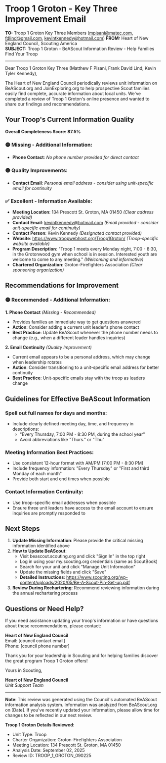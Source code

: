 # Troop 1 Groton - Key Three Improvement Email

**TO:** Troop 1 Groton Key Three Members (mpisani@matec.com, fdlind@gmail.com, kevintkennedy@hotmail.com)
**FROM:** Heart of New England Council, Scouting America  
**SUBJECT:** Troop 1 Groton - BeAScout Information Review - Help Families Find Your Troop  

---

Dear Troop 1 Groton Key Three (Matthew F Pisani, Frank David Lind, Kevin Tyler Kennedy),

The Heart of New England Council periodically reviews unit information on BeAScout.org and JoinExploring.org to help prospective Scout families easily find complete, accurate information about local units. We've completed a review of Troop 1 Groton's online presence and wanted to share our findings and recommendations.

## Your Troop's Current Information Quality

**Overall Completeness Score: 87.5%**


### 🟡 **Missing - Additional Information:**
- **Phone Contact**: *No phone number provided for direct contact*

### 🟡 **Quality Improvements:**
- **Contact Email**: *Personal email address - consider using unit-specific email for continuity*

### ✅ **Excellent - Information Available:**
- **Meeting Location**: 134 Prescott St. Groton, MA 01450 *(Clear address provided)*
- **Contact Email**: kevintkennedy@hotmail.com *(Email provided - consider unit-specific email for continuity)*
- **Contact Person**: Kevin Kennedy *(Designated contact provided)*
- **Website**: https://www.troopwebhost.org/Troop1Groton/ *(Troop-specific website available)*
- **Program Description**: "Troop 1 meets every Monday night, 7:00 - 8:30, in the Grotonwood gym when
  school is in session. Interested youth are welcome to come to any meeting." *(Welcoming and informative)*
- **Chartered Organization**: Groton-Firefighters Association *(Clear sponsoring organization)*

## Recommendations for Improvement

### 🟡 **Recommended - Additional Information:**

**1. Phone Contact** *(Missing - Recommended)*
- Provides families an immediate way to get questions answered
- **Action**: Consider adding a current unit leader's phone contact
- **Best Practice**: Update BeAScout whenever the phone number needs to change (e.g., when a different leader handles inquiries)

**2. Email Continuity** *(Quality Improvement)*
- Current email appears to be a personal address, which may change when leadership rotates
- **Action**: Consider transitioning to a unit-specific email address for better continuity
- **Best Practice**: Unit-specific emails stay with the troop as leaders change


## Guidelines for Effective BeAScout Information

### **Spell out full names for days and months:**
- Include clearly defined meeting day, time, and frequency in descriptions:
  - "Every Thursday, 7:00 PM - 8:30 PM, during the school year"
  - Avoid abbreviations like "Thurs." or "Thu"

### **Meeting Information Best Practices:**
- Use consistent 12-hour format with AM/PM (7:00 PM - 8:30 PM)
- Include frequency information: "Every Thursday" or "First and third Monday of each month"
- Provide both start and end times when possible

### **Contact Information Continuity:**
- Use troop-specific email addresses when possible
- Ensure three unit leaders have access to the email account to ensure inquiries are promptly responded to

## Next Steps

1. **Update Missing Information**: Please provide the critical missing information identified above
2. **How to Update BeAScout**: 
   - Visit beascout.scouting.org and click "Sign In" in the top right
   - Log in using your my.scouting.org credentials (same as ScoutBook)
   - Search for your unit and click "Manage Unit Information"
   - Update the missing fields and click "Save"
   - **Detailed Instructions**: https://www.scouting.org/wp-content/uploads/2020/05/Be-A-Scout-Pin-Set-up.pdf
3. **Review During Rechartering**: Recommend reviewing information during the annual rechartering process

## Questions or Need Help?

If you need assistance updating your troop's information or have questions about these recommendations, please contact:

**Heart of New England Council**  
Email: [council contact email]  
Phone: [council phone number]

Thank you for your leadership in Scouting and for helping families discover the great program Troop 1 Groton offers!

Yours in Scouting,

**Heart of New England Council**  
*Unit Support Team*

---

**Note**: This review was generated using the Council's automated BeAScout information analysis system. Information was analyzed from BeAScout.org on [Date]. If you've recently updated your information, please allow time for changes to be reflected in our next review.

**Troop 1 Groton Details Reviewed:**
- Unit Type: Troop
- Charter Organization: Groton-Firefighters Association  
- Meeting Location: 134 Prescott St. Groton, MA 01450
- Analysis Date: September 02, 2025
- Review ID: TROOP_1_GROTON_090225